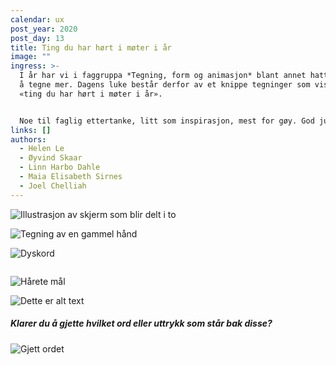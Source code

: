```yaml
---
calendar: ux
post_year: 2020
post_day: 13
title: Ting du har hørt i møter i år
image: ""
ingress: >-
  I år har vi i faggruppa *Tegning, form og animasjon* blant annet hatt som mål
  å tegne mer. Dagens luke består derfor av et knippe tegninger som visualiserer
  «ting du har hørt i møter i år». 


  Noe til faglig ettertanke, litt som inspirasjon, mest for gøy. God jul 🎅
links: []
authors:
  - Helen Le
  - Øyvind Skaar
  - Linn Harbo Dahle
  - Maia Elisabeth Sirnes
  - Joel Chelliah
---
```

![Illustrasjon av skjerm som blir delt i to](/assets/dele-skjerm.png "Dele skjerm")

![Tegning av en gammel hånd](/assets/gammelhånd.png "Gammel hånd")

![](/assets/dyskord.png "Dyskord")

![]()

![](/assets/hårete-mål_tekst-1.png "Hårete mål ")

![Dette er alt text](/assets/taetskippertak.png "Ta et skippertak")

##### Klarer du å gjette hvilket ord eller uttrykk som står bak disse?

![](/assets/gjettordet.png "Gjett ordet")